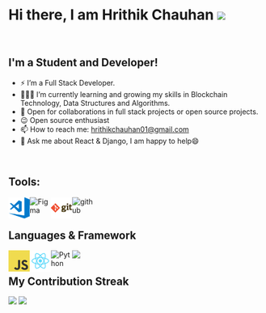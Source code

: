 ### <h1>Hi there, I am Hrithik Chauhan <img src="https://media.giphy.com/media/hvRJCLFzcasrR4ia7z/giphy.gif" width="25px"></h1>
<br>                                     
                                                    
 ## I'm a Student and Developer!                                      
- ⚡ I’m a Full Stack Developer.                            
- 👨🏽‍💻 I’m currently learning and growing my skills in Blockchain Technology, Data Structures and Algorithms.                 
- 🤝 Open for collaborations in full stack projects or open source projects.           
- 😉 Open source enthusiast  
- 📫 How to reach me: hrithikchauhan01@gmail.com             
- 💬 Ask me about React & Django, I am happy to help😄 
           
 <br>   
 
 <!--<img align="right" alt="GIF" src="https://github.com/abhisheknaiidu/abhisheknaiidu/blob/master/code.gif?raw=true" width="500" height="320" /> -->

## Tools:        
          
<img align="left" alt="Visual Studio Code" width="42px" src="https://raw.githubusercontent.com/github/explore/80688e429a7d4ef2fca1e82350fe8e3517d3494d/topics/visual-studio-code/visual-studio-code.png" />
<img align="left" alt="Figma" width="42px" src="https://img.icons8.com/windows/32/000000/figma.png"/>
<img align="left" alt="Git" width="42px" src="https://raw.githubusercontent.com/github/explore/80688e429a7d4ef2fca1e82350fe8e3517d3494d/topics/git/git.png" />
<img align="left" alt="github" width="42px" src="https://img.icons8.com/fluent/50/000000/github.png"/>
<br><br>   

## Languages & Framework 
<img align="left" alt="JavaScript" width="42px" src="https://raw.githubusercontent.com/github/explore/80688e429a7d4ef2fca1e82350fe8e3517d3494d/topics/javascript/javascript.png" />
<img align="left" alt="React" width="42px" src="https://raw.githubusercontent.com/github/explore/80688e429a7d4ef2fca1e82350fe8e3517d3494d/topics/react/react.png" />
<img align="left" alt="Python" width="42px" src="https://img.icons8.com/color/48/000000/python.png" />   
<img align="left alt="Django" width="42px" src="https://img.icons8.com/color/48/000000/django.png"/>
  
<br>

## My Contribution Streak


<p>
  <img src = "https://github-readme-stats.vercel.app/api?username=Hrithik5&show_icons=true&theme=bear&line_height=25">
 
  <a href="https://github.com/Hrithik5/github-readme-streak-stats">
    <img src="https://github-readme-streak-stats.herokuapp.com/?user=Hrithik5&theme=bear&hide_border=true&background=0D1117&stroke=0000"/>
  </a>
 
 </p>
<!-- ![Hrithik's github stats](https://github-readme-stats.vercel.app/api?username=Hrithik5&show_icons=true&hide_border=truetheme=cobalt) -->

                      
